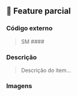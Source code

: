 ## :seedling: Feature parcial

### Código externo
> SM ####

### Descrição
> Descrição do item...

### Imagens
